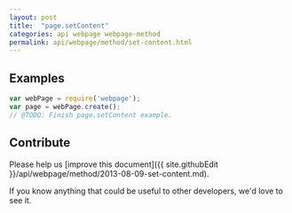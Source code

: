 ```yaml
---
layout: post
title:  "page.setContent"
categories: api webpage webpage-method
permalink: api/webpage/method/set-content.html
---
```


## Examples

```javascript
var webPage = require('webpage');
var page = webPage.create();
// @TODO: Finish page.setContent example.
```

## Contribute

Please help us [improve this document]({{ site.githubEdit }}/api/webpage/method/2013-08-09-set-content.md).

If you know anything that could be useful to other developers, we'd love to see it.


